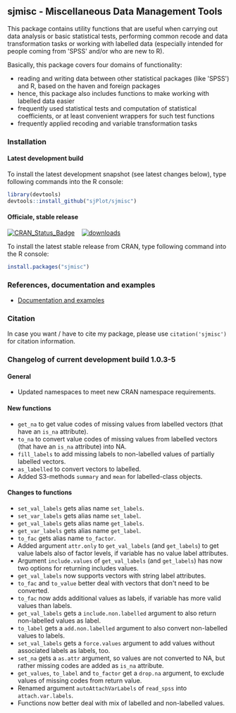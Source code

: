 sjmisc - Miscellaneous Data Management Tools
------------------------------------------------------------------------------
This package contains utility functions that are useful when carrying out data analysis or basic statistical tests, performing common recode and data transformation tasks or working with labelled data (especially intended for people coming from 'SPSS' and/or who are new to R).

Basically, this package covers four domains of functionality:
* reading and writing data between other statistical packages (like 'SPSS') and R, based on the haven and foreign packages
* hence, this package also includes functions to make working with labelled data easier
* frequently used statistical tests and computation of statistical coefficients, or at least convenient wrappers for such test functions
* frequently applied recoding and variable transformation tasks


### Installation

#### Latest development build

To install the latest development snapshot (see latest changes below), type following commands into the R console:

```r
library(devtools)
devtools::install_github("sjPlot/sjmisc")
```

#### Officiale, stable release
[![CRAN_Status_Badge](http://www.r-pkg.org/badges/version/sjmisc)](http://cran.r-project.org/package=sjmisc)
&#160;&#160;
[![downloads](http://cranlogs.r-pkg.org/badges/sjmisc)](http://cranlogs.r-pkg.org/)

To install the latest stable release from CRAN, type following command into the R console:

```r
install.packages("sjmisc")
```

### References, documentation and examples

- [Documentation and examples](http://www.strengejacke.de/sjPlot/)


### Citation

In case you want / have to cite my package, please use `citation('sjmisc')` for citation information. 


### Changelog of current development build 1.0.3-5

#### General
* Updated namespaces to meet new CRAN namespace requirements.

#### New functions
* `get_na` to get value codes of missing values from labelled vectors (that have an `is_na` attribute).
* `to_na` to convert value codes of missing values from labelled vectors (that have an `is_na` attribute) into NA.
* `fill_labels` to add missing labels to non-labelled values of partially labelled vectors.
* `as_labelled` to convert vectors to labelled.
* Added S3-methods `summary` and `mean` for labelled-class objects.

#### Changes to functions
* `set_val_labels` gets alias name `set_labels`.
* `set_var_labels` gets alias name `set_label`.
* `get_val_labels` gets alias name `get_labels`.
* `get_var_labels` gets alias name `get_label`.
* `to_fac` gets alias name `to_factor`.
* Added argument `attr.only` to `get_val_labels` (and `get_labels`) to get value labels also of factor levels, if variable has no value label attributes.
* Argument `include.values` of `get_val_labels` (and `get_labels`) has now two options for returning includes values.
* `get_val_labels` now supports vectors with string label attributes.
* `to_fac` and `to_value` better deal with vectors that don't need to be converted.
* `to_fac` now adds additional values as labels, if variable has more valid values than labels.
* `get_val_labels` gets a `include.non.labelled` argument to also return non-labelled values as label.
* `to_label` gets a `add.non.labelled` argument to also convert non-labelled values to labels.
* `set_val_labels` gets a `force.values` argument to add values without associated labels as labels, too.
* `set_na` gets a `as.attr` argument, so values are not converted to NA, but rather missing codes are added as `is_na` attribute.
* `get_values`, `to_label` and `to_factor` get a `drop.na` argument, to exclude values of missing codes from return value.
* Renamed argument `autoAttachVarLabels` of `read_spss` into `attach.var.labels`.
* Functions now better deal with mix of labelled and non-labelled values.
